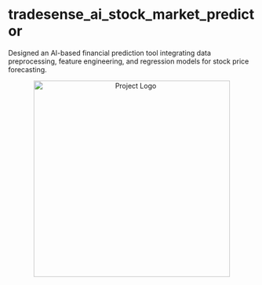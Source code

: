 # tradesense_ai_stock_market_predictor
Designed an AI-based financial prediction tool integrating data preprocessing, feature engineering, and regression models for stock price forecasting.
<p align="center">
  <img src="Aistockpredictor.png" alt="Project Logo" width="400"/>
</p>
